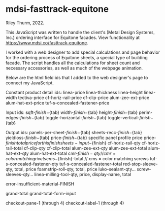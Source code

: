 # mdsi-fasttrack-equitone
Riley Thurm, 2022.

This JavaScript was written to handle the client's (Metal Design Systems, Inc.) ordering interface for Equitone facades.
View functionality at https://www.mdsi.co/fasttrack-equitone.

I worked with a web designer to add special calculations and page behavior for the ordering process of Equitone sheets, a special type of building facade. The script handles all the calculations for sheet count and necessary accessories, as well as much of the webpage animation.





Below are the html field ids that I added to the web designer's page to connect my JavaScript.

Constant product detail ids:
linea-price
linea-thickness
linea-height
linea-width
tectiva-price
cf-horiz-rail-price
cf-clip-price
alum-zee-ext-price
alum-hat-ext-price
tuf-s-concealed-fastener-price

Input ids:
sqft-${finish}-${tab}
width-${finish}-${tab}
height-${finish}-${tab}
perim-edges-${finish}-${tab}
toggle-horizontal-${finish}-${tab}
toggle-vertical-${finish}-${tab}

Output ids:
panels-per-sheet-${finish}-${tab}
sheets-recc-${finish}-${tab}
yieldloss-${finish}-${tab}
price-${finish}-${tab} specific panel profile price
price-${finish} total price for this finish
sheets-input-${finish}
cf-horiz-rail-qty
cf-horiz-rail-total
cf-clip-qty
cf-clip-total
alum-zee-ext-qty
alum-zee-ext-total
alum-hat-ext-qty
alum-hat-ext-total
cmr-${finish}-qty // cmr = color matching rivets
cms-${finish}-total // cms = color matching screws
tuf-s-concealed-fastener-qty
tuf-s-concealed-fastener-total
red-stop-sleeve-qty, total, price
foamstrip-roll-qty, total, price
luko-sealant-qty...
screw-sleeves-qty...
linea-milling-tool-qty, price, display-name, total

error-insufficient-material-FINISH

grand-total
grand-total-form-input

checkout-pane-1 (through 4)
checkout-label-1 (through 4)


